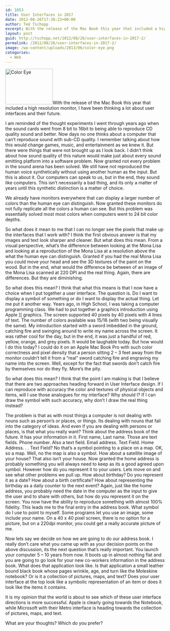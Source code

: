 ```yaml
---
id: 1053
title: User Interfaces in 2017
date: 2012-08-26T17:38:23+00:00
author: Ted Tschopp
excerpt: With the release of the Mac Book this year that included a high resolution monitor, I have been thinking a lot about user interfaces and their future.
layout: post
guid: http://tschopp.net/2012/08/26/user-interfaces-in-2017-2/
permalink: /2012/08/26/user-interfaces-in-2017-2/
image: /wp-content/uploads/2013/06/color-eye.png
categories:
  - Web
---
```

[<img class="alignright size-thumbnail wp-image-1106" src="http://localhost:8888/Wordpress/wp-content/uploads/2013/06/color-eye.png?w=150" alt="Color Eye" width="150" height="112" srcset="http://localhost:8888/Wordpress/wp-content/uploads/2013/06/color-eye.png 800w, http://localhost:8888/Wordpress/wp-content/uploads/2013/06/color-eye-300x225.png 300w, http://localhost:8888/Wordpress/wp-content/uploads/2013/06/color-eye-768x576.png 768w" sizes="(max-width: 150px) 100vw, 150px" />](http://localhost:8888/Wordpress/wp-content/uploads/2013/06/color-eye.png)With the release of the Mac Book this year that included a high resolution monitor, I have been thinking a lot about user interfaces and their future.

I am reminded of the thought experiments I went through years ago when the sound cards went from 8 bit to 16bit to being able to reproduce CD quality sound and better. Now days no one thinks about a computer that can&#8217;t reproduce sound with sub-CD quality. I remember talking about how this would change games, music, and entertainment as we knew it. But there were things that were not brought up as I look back. I didn&#8217;t think about how sound quality of this nature would make just about every sound emitting platform into a software problem. Now granted not every problem in the sound arena has been solved. We still have not reproduced the human voice synthetically without using another human as the input. But this is about it. Our computers can speak to us, but in the end, they sound like computers. This isn&#8217;t necessarily a bad thing, and its only a matter of years until this synthetic distinction is a matter of choice.

We already have monitors everywhere that can display a larger number of colors than the human eye can distinguish. Now granted these monitors do not fully replicate all the colors a human can see. But this problem was essentially solved most most colors when computers went to 24 bit color depths.

So what does it mean to me that I can no longer see the pixels that make up the interfaces that I work with? I think the first obvious answer is that my images and text look sharper and cleaner. But what does this mean. From a visual perspective, what&#8217;s the difference between looking at the Mona Lisa and looking at a reproduction of the Mona Lisa at a resolution above the what the human eye can distinguish. Granted if you had the real Mona Lisa you could move your head and see the 3D textures of the paint on the wood. But in the end, what would the difference be between of an image of the Mona Lisa scanned at 220 DPI and the real thing. Again, there are differences. But they are diminishing.

So what does this mean? I think that what this means is that I now have a choice when I put together a user interface. The question is. Do I want to display a symbol of something or do I want to display the actual thing. Let me put it another way. Years ago, in High School, I was taking a computer programming class. We had to put together a graphics introduction using Apple ][ graphics. The screen supported 40 pixels by 40 pixels with 4 lines of text. The number of colors available was 15/16 (with two being visually the same). My introduction started with a sword imbedded in the ground, catching fire and swinging around to write my name across the screen. It was rather cool for the day, but in the end, it was just a handful of red, yellow, orange, and grey pixels. It would be laughable today. But how would I do this today? I could do it on an Apple Mac Book Pro with such color correctness and pixel density that a person sitting 2 &#8211; 3 feet away from the monitor couldn&#8217;t tell it from a &#8220;real&#8221; sword catching fire and engraving my name into the screen. Well, except for the fact that swords don&#8217;t catch fire by themselves nor do they fly. More&#8217;s the pity.

So what does this mean? I think that the point I am making is that I believe that there are two approaches heading forward in User Interface design. If I can reproduce with accuracy the color and textures of physical objects and items, will I use those analogues for my interface? Why should I? If I can draw the symbol with such accuracy, why don&#8217;t I draw the real thing instead?

The problem is that as with most things a computer is not dealing with nouns such as person&#8217;s or places, or things. Its dealing with nouns that fall into the category of ideas. And even if you are dealing with persons or places, is that what you really want? Think about the address book of the future. It has your information in it. First name, Last name. Those are text fields. Phone number. Also a text field. Email address. Text Field. Home Address. . . Text Field? No that&#8217;s a symbol pointing to a place on a map. OK, so a map. Well, no the map is also a symbol. How about a satellite image of your house? That also isn&#8217;t your house. Now granted the home address is probably something you will always need to keep as its a good agreed upon symbol. However how do you represent it to your users. Lets move on and see what other problems we pull up. How about birthday? Do you represent it as a date? How about a birth certificate? How about representing the birthday as a daily counter to the next event? Again, just like the home address, you probably need the date in the computer as the input to give the user and to share with others, but how do you represent it on the screen. You now have the ability to reproduce something with almost 100% fidelity. This leads me to the final entry in the address book. What symbol do I use to point to myself. Some programs let you use an image, some include your name. On a 40 x 40 pixel screen, there is no option for a picture, but on a 220dpi monitor, you could get a really accurate picture of me.

Now lets say we decide on how we are going to do our address book. I really don&#8217;t care what you came up with as your decision points on the above discussion, its the next question that&#8217;s really important. You launch your computer 5 &#8211; 10 years from now. It boots up in almost nothing flat and you are going to go look for your new co-workers information in the address book. What does that application look like. Is that application a small leather bound black book whose pages wrinkle, age, and turn like the Moleskine notebook? Or is it a collection of pictures, maps, and text? Does your user interface at the top look like a symbolic representation of an item or does it look like the items it contains.

It is my opinion that the world is about to see which of these user interface directions is more successful. Apple is clearly going towards the Notebook, while Microsoft with their Metro interface is heading towards the collection of pictures, maps, and text.

What are your thoughts? Which do you prefer?